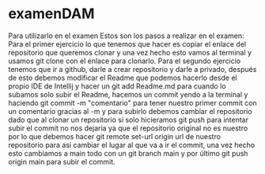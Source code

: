 # examenDAM
Para utilizarlo en el examen
Estos son los pasos a realizar en el examen:
Para el primer ejercicio lo que tenemos que hacer es copiar el enlace del repositorio
que queremos clonar y una vez hecho esto vamos al terminal y usamos git clone con el enlace
para clonarlo.
Para el segundo ejercicio tenemos que ir a github, darle a crear repositorio y darle a privado, después de esto debemos
modificar el Readme que podemos hacerlo desde el propio IDE de Intellij y hacer un git add Readme.md para cuando lo subamos solo 
subir el Readme, hacemos un commit yendo a la terminal y haciendo git commit -m "comentario" para tener nuestro primer commit 
con un comentario gracias al -m y para subirlo debemos cambiar el repositorio dado que al clonar un repositorio si solo hicieramos git push para 
intentar subir el commit no nos dejaria ya que el repositorio original no es nuestro por lo que debemos hacer
git remote set-url origin url de nuestro repositorio para así cambiar el lugar al que va a ir el commit, una vez hecho esto
cambiamos a main todo con un git branch main y por último git push origin main
para subir el commit.